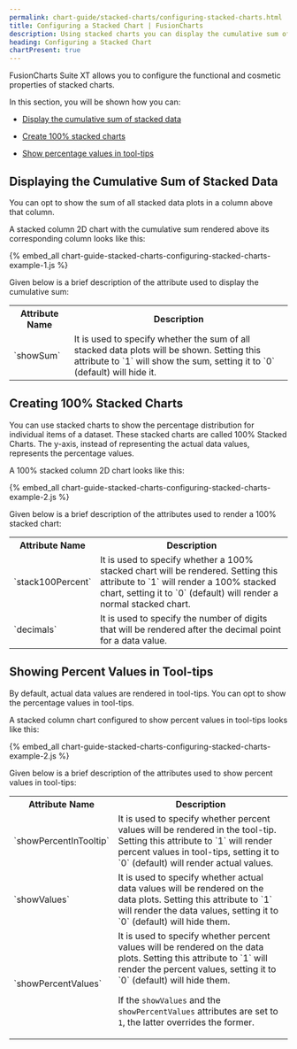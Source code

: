 ```yaml
---
permalink: chart-guide/stacked-charts/configuring-stacked-charts.html
title: Configuring a Stacked Chart | FusionCharts
description: Using stacked charts you can display the cumulative sum of stacked data and show percent value in tooltip.
heading: Configuring a Stacked Chart
chartPresent: true
---
```


FusionCharts Suite XT allows you to configure the functional and cosmetic properties of stacked charts.

In this section, you will be shown how you can:

* <a href="{{ site.baseurl }}chart-guide/stacked-charts/configuring-stacked-charts.html#displaying-the-cumulative-sum-of-stacked-data">Display the cumulative sum of stacked data</a>

* <a href="{{ site.baseurl }}chart-guide/stacked-charts/configuring-stacked-charts.html#creating-100-stacked-charts">Create 100% stacked charts</a>

* <a href="{{ site.baseurl }}chart-guide/stacked-charts/configuring-stacked-charts.html#showing-percent-values-in-tool-tips">Show percentage values in tool-tips</a>

## Displaying the Cumulative Sum of Stacked Data

You can opt to show the sum of all stacked data plots in a column above that column.

A stacked column 2D chart with the cumulative sum rendered above its corresponding column looks like this:

{% embed_all chart-guide-stacked-charts-configuring-stacked-charts-example-1.js %}

Given below is a brief description of the attribute used to display the cumulative sum:

<table>
  <tr>
    <th>Attribute Name</th>
    <th>Description</th>
  </tr>
  <tr>
    <td>`showSum`</td>
    <td>It is used to specify whether the sum of all stacked data plots will be shown. Setting this attribute to `1` will show the sum, setting it to `0` (default) will hide it.</td>
  </tr>
</table>


## Creating 100% Stacked Charts

You can use stacked charts to show the percentage distribution for individual items of a dataset. These stacked charts are called 100% Stacked Charts. The y-axis, instead of representing the actual data values, represents the percentage values.

A 100% stacked column 2D chart looks like this:

{% embed_all chart-guide-stacked-charts-configuring-stacked-charts-example-2.js %}

Given below is a brief description of the attributes used to render a 100% stacked chart:

<table>
  <tr>
    <th>Attribute Name</th>
    <th>Description</th>
  </tr>
  <tr>
    <td>`stack100Percent`</td>
    <td>It is used to specify whether a 100% stacked chart will be rendered. Setting this attribute to `1` will render a 100% stacked chart, setting it to `0` (default) will render a normal stacked chart.</td>
  </tr>
  <tr>
    <td>`decimals`</td>
    <td>It is used to specify the number of digits that will be rendered after the decimal point for a data value.</td>
  </tr>
</table>



## Showing Percent Values in Tool-tips

By default, actual data values are rendered in tool-tips. You can opt to show the percentage values in tool-tips.

A stacked column chart configured to show percent values in tool-tips looks like this:

{% embed_all chart-guide-stacked-charts-configuring-stacked-charts-example-2.js %}

Given below is a brief description of the attributes used to show percent values in tool-tips:

<table>
  <tr>
    <th>Attribute Name</th>
    <th>Description</th>
  </tr>
  <tr>
    <td>`showPercentInTooltip`</td>
    <td>It is used to specify whether percent values will be rendered in the tool-tip. Setting this attribute to `1` will render percent values in tool-tips, setting it to `0` (default) will render actual values.</td>
  </tr>
  <tr>
    <td>`showValues`</td>
    <td>It is used to specify whether actual data values will be rendered on the data plots. Setting this attribute to `1` will render the data values, setting it to `0` (default) will hide them.</td>
  </tr>
  <tr>
    <td>`showPercentValues`</td>
    <td>It is used to specify whether percent values will be rendered on the data plots. Setting this attribute to `1` will render the percent values, setting it to `0` (default) will hide them.

If the `showValues` and the `showPercentValues` attributes are set to `1`, the latter overrides the former. </td>
  </tr>
</table>